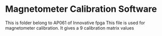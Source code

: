 # Magnetometer Calibration Software
This is folder belong to AP061 of Innovative fpga
This file is used for magnetometer calibration. It gives a 9 calibration matrix values 
